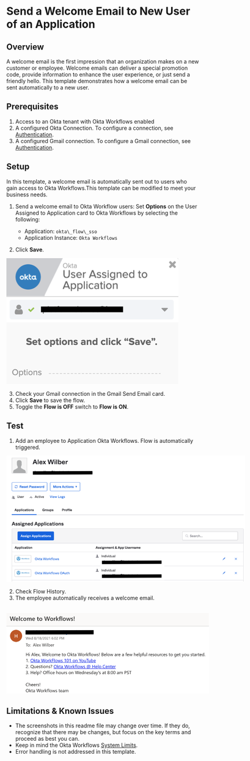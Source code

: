 <div>

<span class="c7"></span>

</div>

# <span class="c13">Send a Welcome Email to New User of an Application</span>

## <span class="c10">Overview</span>

A welcome email is the first impression that an organization makes on a new customer or employee. Welcome emails can deliver a special promotion code, provide information to enhance the user experience, or just send a friendly hello. This template demonstrates how a welcome email can be sent automatically to a new user.

## <span class="c10">Prerequisites</span>

1.  <span class="c7">Access to an Okta tenant with Okta Workflows
    enabled</span>
2.  A configured Okta Connection. To configure a connection, see [Authentication](https://help.okta.com/wf/en-us/Content/Topics/Workflows/connector-reference/okta/overviews/authorization.htm).
3.  A configured Gmail connection. To configure a Gmail connection, see [Authentication](https://help.okta.com/wf/en-us/Content/Topics/Workflows/connector-reference/gmail/overviews/authorization.htm).

## <span class="c10">Setup</span>

<span class="c7">In this template, a welcome email is automatically sent
out to users who gain access to Okta Workflows.This template can be modified to
meet your business needs.</span>

<span class="c6"></span>

1.  <span class="c7">Send a welcome email to Okta Workflow users: Set
    **Options** on the User Assigned to Application card to Okta Workflows
    by selecting the following:  
    - Application: `okta\_flow\_sso`  
    - Application Instance: `Okta Workflows`

2. Click **Save**.</span>

<span class="c6"></span>

<span class="c8">  

<span
style="overflow: hidden; display: inline-block; margin: 0.00px 0.00px; border: 0.00px solid #000000; transform: rotate(0.00rad) translateZ(0px); -webkit-transform: rotate(0.00rad) translateZ(0px); width: 624.00px; height: 329.33px;">![](images/image2.png)</span>

<span class="c6"></span>

3.  <span class="c7">Check your Gmail connection in the Gmail Send Email
    card</span>.
3.  <span class="c7">Click **Save** to save the flow.</span>
4.  Toggle the **Flow is OFF** switch to **Flow is ON**.

## <span class="c10">Test</span>

1.  <span class="c7">Add an employee to Application Okta Workflows. Flow is automatically triggered.  
    </span>

<span
style="overflow: hidden; display: inline-block; margin: 0.00px 0.00px; border: 0.00px solid #000000; transform: rotate(0.00rad) translateZ(0px); -webkit-transform: rotate(0.00rad) translateZ(0px); width: 624.00px; height: 329.33px;">![](images/image1.png)</span>

<span class="c6"></span>

2.  <span class="c7">Check Flow History.</span>
3.  The employee automatically receives a welcome email<span class="c7">.  
    </span>

<span class="c8">        </span><span
style="overflow: hidden; display: inline-block; margin: 0.00px 0.00px; border: 0.00px solid #000000; transform: rotate(0.00rad) translateZ(0px); -webkit-transform: rotate(0.00rad) translateZ(0px); width: 529.50px; height: 211.29px;">![](images/image3.png)</span>

## <span class="c10">Limitations & Known Issues</span>

-   <span class="c0">The screenshots in this readme file may
    change over time. If they do, recognize that there may be changes, but focus on the key terms and proceed as best you can. </span>
-   Keep in mind the Okta Workflows [System Limits](https://help.okta.com/wf/en-us/Content/Topics/Workflows/workflows-system-limits.htm).
-   <span class="c0">Error handling is not addressed in this template.
    </span>

<span class="c6"></span>
